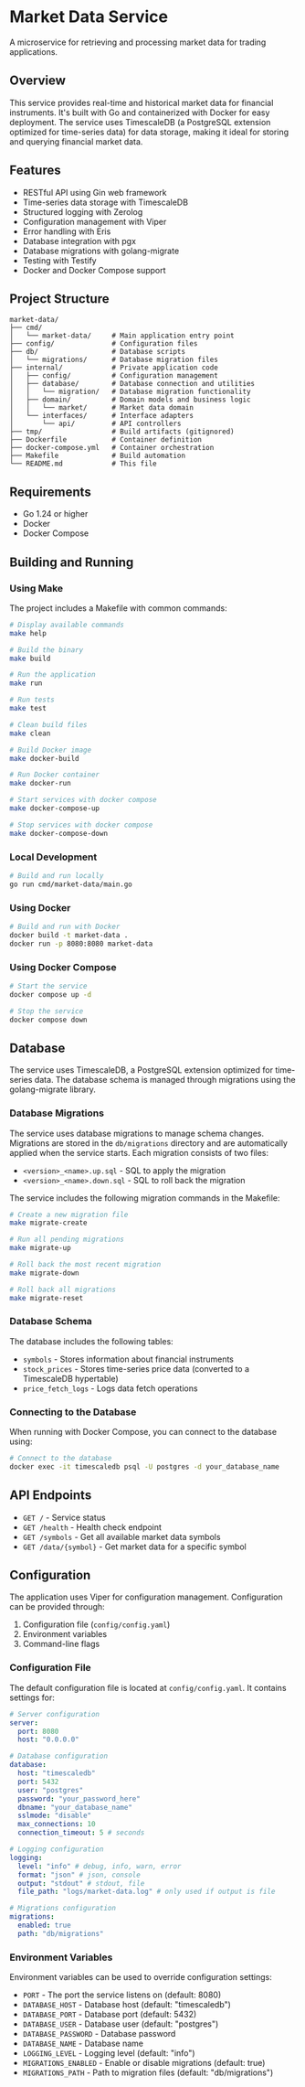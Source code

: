 # Market Data Service

A microservice for retrieving and processing market data for trading applications.

## Overview

This service provides real-time and historical market data for financial instruments. It's built with Go and containerized with Docker for easy deployment. The service uses TimescaleDB (a PostgreSQL extension optimized for time-series data) for data storage, making it ideal for storing and querying financial market data.

## Features

- RESTful API using Gin web framework
- Time-series data storage with TimescaleDB
- Structured logging with Zerolog
- Configuration management with Viper
- Error handling with Eris
- Database integration with pgx
- Database migrations with golang-migrate
- Testing with Testify
- Docker and Docker Compose support

## Project Structure

```
market-data/
├── cmd/
│   └── market-data/     # Main application entry point
├── config/              # Configuration files
├── db/                  # Database scripts
│   └── migrations/      # Database migration files
├── internal/            # Private application code
│   ├── config/          # Configuration management
│   ├── database/        # Database connection and utilities
│   │   └── migration/   # Database migration functionality
│   ├── domain/          # Domain models and business logic
│   │   └── market/      # Market data domain
│   └── interfaces/      # Interface adapters
│       └── api/         # API controllers
├── tmp/                 # Build artifacts (gitignored)
├── Dockerfile           # Container definition
├── docker-compose.yml   # Container orchestration
├── Makefile             # Build automation
└── README.md            # This file
```

## Requirements

- Go 1.24 or higher
- Docker
- Docker Compose

## Building and Running

### Using Make

The project includes a Makefile with common commands:

```bash
# Display available commands
make help

# Build the binary
make build

# Run the application
make run

# Run tests
make test

# Clean build files
make clean

# Build Docker image
make docker-build

# Run Docker container
make docker-run

# Start services with docker compose
make docker-compose-up

# Stop services with docker compose
make docker-compose-down
```

### Local Development

```bash
# Build and run locally
go run cmd/market-data/main.go
```

### Using Docker

```bash
# Build and run with Docker
docker build -t market-data .
docker run -p 8080:8080 market-data
```

### Using Docker Compose

```bash
# Start the service
docker compose up -d

# Stop the service
docker compose down
```

## Database

The service uses TimescaleDB, a PostgreSQL extension optimized for time-series data. The database schema is managed through migrations using the golang-migrate library.

### Database Migrations

The service uses database migrations to manage schema changes. Migrations are stored in the `db/migrations` directory and are automatically applied when the service starts. Each migration consists of two files:

- `<version>_<name>.up.sql` - SQL to apply the migration
- `<version>_<name>.down.sql` - SQL to roll back the migration

The service includes the following migration commands in the Makefile:

```bash
# Create a new migration file
make migrate-create

# Run all pending migrations
make migrate-up

# Roll back the most recent migration
make migrate-down

# Roll back all migrations
make migrate-reset
```

### Database Schema

The database includes the following tables:

- `symbols` - Stores information about financial instruments
- `stock_prices` - Stores time-series price data (converted to a TimescaleDB hypertable)
- `price_fetch_logs` - Logs data fetch operations

### Connecting to the Database

When running with Docker Compose, you can connect to the database using:

```bash
# Connect to the database
docker exec -it timescaledb psql -U postgres -d your_database_name
```

## API Endpoints

- `GET /` - Service status
- `GET /health` - Health check endpoint
- `GET /symbols` - Get all available market data symbols
- `GET /data/{symbol}` - Get market data for a specific symbol

## Configuration

The application uses Viper for configuration management. Configuration can be provided through:

1. Configuration file (`config/config.yaml`)
2. Environment variables
3. Command-line flags

### Configuration File

The default configuration file is located at `config/config.yaml`. It contains settings for:

```yaml
# Server configuration
server:
  port: 8080
  host: "0.0.0.0"

# Database configuration
database:
  host: "timescaledb"
  port: 5432
  user: "postgres"
  password: "your_password_here"
  dbname: "your_database_name"
  sslmode: "disable"
  max_connections: 10
  connection_timeout: 5 # seconds

# Logging configuration
logging:
  level: "info" # debug, info, warn, error
  format: "json" # json, console
  output: "stdout" # stdout, file
  file_path: "logs/market-data.log" # only used if output is file

# Migrations configuration
migrations:
  enabled: true
  path: "db/migrations"
```

### Environment Variables

Environment variables can be used to override configuration settings:

- `PORT` - The port the service listens on (default: 8080)
- `DATABASE_HOST` - Database host (default: "timescaledb")
- `DATABASE_PORT` - Database port (default: 5432)
- `DATABASE_USER` - Database user (default: "postgres")
- `DATABASE_PASSWORD` - Database password
- `DATABASE_NAME` - Database name
- `LOGGING_LEVEL` - Logging level (default: "info")
- `MIGRATIONS_ENABLED` - Enable or disable migrations (default: true)
- `MIGRATIONS_PATH` - Path to migration files (default: "db/migrations")
